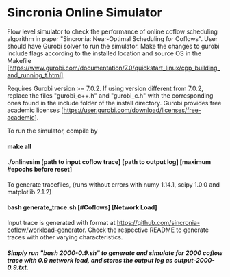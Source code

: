# Sincronia Online Simulator

Flow level simulator to check the performance of online coflow scheduling algorithm in paper "Sincronia: Near-Optimal Scheduling for Coflows". User should have Gurobi solver to run the simulator. Make the changes to gurobi include flags according to the installed location and source OS in the Makefile [https://www.gurobi.com/documentation/7.0/quickstart_linux/cpp_building_and_running_t.html].

Requires Gurobi version >= 7.0.2. If using version different from 7.0.2, replace the files "gurobi_c++.h" and "gurobi_c.h" with the corresponding ones found in the include folder of the install directory. Gurobi provides free academic licenses [https://user.gurobi.com/download/licenses/free-academic].

To run the simulator, compile by 

#### make all

#### ./onlinesim [path to input coflow trace] [path to output log] [maximum #epochs before reset]

To generate tracefiles, (runs without errors with numy 1.14.1, scipy 1.0.0 and matplotlib 2.1.2)

#### bash generate_trace.sh [#Coflows] [Network Load]

Input trace is generated with format at https://github.com/sincronia-coflow/workload-generator. Check the respective README to generate traces with other varying characteristics.

##### Simply run "bash 2000-0.9.sh" to generate and simulate for 2000 coflow trace with 0.9 network load, and stores the output log as output-2000-0.9.txt. 
